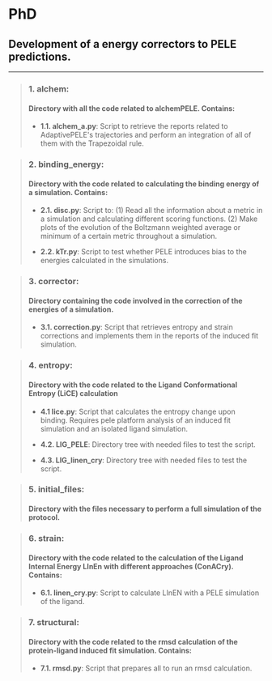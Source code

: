 # PhD
## Development of a energy correctors to PELE predictions.

---
> ### 1. alchem: 
> #### Directory with all the code related to alchemPELE. Contains:
>
> - **1.1. alchem_a.py**: Script to retrieve the reports related to AdaptivePELE's trajectories and perform an integration
of all of them with the Trapezoidal rule.

> ### 2. binding_energy: 
> #### Directory with the code related to calculating the binding energy of a simulation. Contains: 
>
> - **2.1. disc.py**: Script to: (1) Read all the information about a metric in a simulation and calculating different scoring functions.
> (2) Make plots of the evolution of the Boltzmann weighted average or minimum of a certain metric throughout a simulation.
>
> - **2.2. kTr.py**: Script to test whether PELE introduces bias to the energies calculated in the simulations. 

> ### 3. corrector:
> #### Directory containing the code involved in the correction of the energies of a simulation.
>
> - **3.1. correction.py**: Script that retrieves entropy and strain corrections and implements them in the reports of the 
> induced fit simulation.

> ### 4. entropy:
> #### Directory with the code related to the Ligand Conformational Entropy (LiCE) calculation
>
> - **4.1 lice.py**: Script that calculates the entropy change upon binding. Requires pele platform analysis
> of an induced fit simulation and an isolated ligand simulation.
>
> - **4.2. LIG_PELE**: Directory tree with needed files to test the script.
>
> - **4.3. LIG_linen_cry**: Directory tree with needed files to test the script.

> ### 5. initial_files:
> #### Directory with the files necessary to perform a full simulation of the protocol.

> ### 6. strain: 
> #### Directory with the code related to the calculation of the Ligand Internal Energy LInEn with different approaches (ConACry). Contains:
> 
> - **6.1. linen_cry.py**: Script to calculate LInEN with a PELE simulation of the ligand. 

> ### 7. structural:
> #### Directory with the code related to the rmsd calculation of the protein-ligand induced fit simulation. Contains:
>
> - **7.1. rmsd.py**: Script that prepares all to run an rmsd calculation. 
